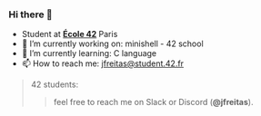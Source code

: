 ### Hi there 👋

- Student at [**École 42**](https://www.42.fr) Paris
- 🔭 I’m currently working on: minishell - 42 school
- 🌱 I’m currently learning: C language
- 📫 How to reach me: jfreitas@student.42.fr

> 42 students:
>> feel free to reach me on Slack or Discord (**@jfreitas**).
